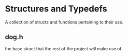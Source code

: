 # Structures and Typedefs
A collection of structs and functions pertaining to their use.

## dog.h
the base struct that the rest of the project will make use of.